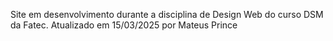 Site em desenvolvimento durante a disciplina de Design Web do curso DSM da Fatec.
Atualizado em 15/03/2025 por Mateus Prince
